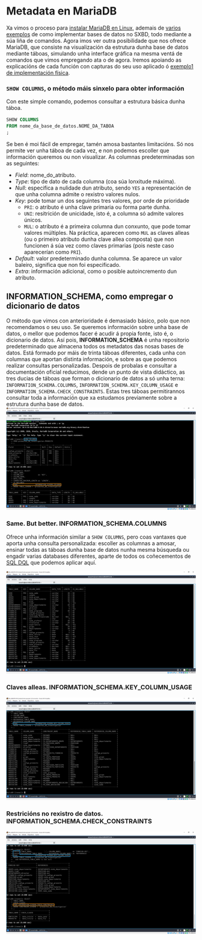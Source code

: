 # Metadata en MariaDB

Xa vimos o proceso para [instalar MariaDB en Linux](instalacionMariaDB.md), ademais de [varios exemplos](exemplo2_MariaDB.md) de como implementar bases de datos no SXBD, todo mediante a súa liña de comandos. Agora imos ver outra posibilidade que nos ofrece MariaDB, que consiste na visualización da estrutura dunha base de datos mediante táboas, simulando unha interface gráfica na mesma ventá de comandos que vimos empregando ata o de agora. Iremos apoiando as explicacións de cada función con capturas do seu uso aplicado ó [exemplo1 de implementación física](exemplo1_MariaDB.md).

### ```SHOW COLUMNS```, o método máis sinxelo para obter información

Con este simple comando, podemos consultar a estrutura básica dunha táboa.
```sql
SHOW COLUMNS
FROM nome_da_base_de_datos.NOME_DA_TABOA
;
```
Se ben é moi fácil de empregar, tamén amosa bastantes limitacións. Só nos permite ver unha táboa de cada vez, e non podemos escoller que información queremos ou non visualizar. As columnas predeterminadas son as seguintes:

- *Field*: nome_do_atributo.
- *Type*: tipo de dato de cada columna (coa súa lonxitude máxima).
- *Null*: especifica a nulidade dun atributo, sendo ```YES``` a representación de que unha columna admite o rexistro valores nulos.
- *Key*: pode tomar un dos seguintes tres valores, por orde de prioridade
  - ```PRI```: o atributo é unha clave primaria ou forma parte dunha.
  - ```UNI```: resitrición de unicidade, isto é, a columna só admite valores únicos.
  - ```MUL```: o atributo é a primeira columna dun conxunto, que pode tomar valores múltiples. Na práctica, aparecen como ```MUL``` as claves alleas (ou o primeiro atributo dunha clave allea composta) que non funcionen á súa vez como claves primarias (pois neste caso aparecerían como ```PRI```). 
- *Default*: valor predeterminado dunha columna. Se aparece un valor baleiro, significa que non foi especificado.
- *Extra*: información adicional, como o posible autoincremento dun atributo.

## INFORMATION_SCHEMA, como empregar o dicionario de datos

O método que vimos con anterioridade é demasiado básico, polo que non recomendamos o seu uso. Se queremos información sobre unha base de datos, o mellor que podemos facer é acudir á propia fonte, isto é, o dicionario de datos. Así pois, **INFORMATION_SCHEMA** é unha repositorio predeterminado que almacena todos os metadatos das nosas bases de datos. Está formado por máis de trinta táboas diferentes, cada unha con columnas que aportan distinta información, e sobre as que podemos realizar consultas personalizadas. Despois de probalas e consultar a documentación oficial reducimos, dende un punto de vista didáctico, as tres ducias de táboas que forman o dicionario de datos a só unha terna: ```INFORMATION_SCHEMA.COLUMNS```, ```INFORMATION_SCHEMA.KEY_COLUMN_USAGE``` e ```INFORMATION_SCHEMA.CHECK_CONSTRAINTS```. Estas tres táboas permitirannos consultar toda a información que xa estudamos previamente sobre a estrutura dunha base de datos.
![meta1cap1](/img/meta1cap1.PNG)

### Same. But better. INFORMATION_SCHEMA.COLUMNS

Ofrece unha información similar a ```SHOW COLUMNS```, pero coas vantaxes que aporta unha consulta personalizada: escoller as columnas a amosar, ensinar todas as táboas dunha base de datos nunha mesma búsqueda ou engadir varias databases diferentes, aparte de todos os coñecementos de [SQL DQL](DQL.md) que podemos aplicar aquí. 


![meta1cap2](/img/meta1cap2.PNG)

### Claves alleas. INFORMATION_SCHEMA.KEY_COLUMN_USAGE



![meta1cap3](/img/meta1cap3.PNG)

### Restricións no rexistro de datos. INFORMATION_SCHEMA.CHECK_CONSTRAINTS



![meta1cap4](/img/meta1cap4.PNG)
